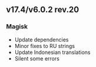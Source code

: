 ## v17.4/v6.0.2 rev.20

### Magisk
- Update dependencies
- Minor fixes to RU strings
- Update Indonesian translations
- Silent some errors
